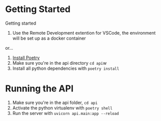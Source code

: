 # Getting Started
Getting started
1. Use the Remote Development extention for VSCode, the environment will be set up as a docker container

or...

1. [Install Poetry](https://python-poetry.org/docs/#installation)
1. Make sure you're in the api directory `cd api`w
1. Install all python dependencies with `poetry install`

# Running the API
1. Make sure you're in the api folder, `cd api`
2. Activate the python virtualenv with `poetry shell`
3. Run the server with `uvicorn api.main:app --reload`
